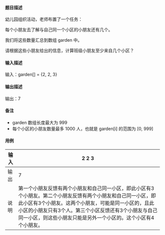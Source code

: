#### 题目描述

幼儿园组织活动，老师布置了一个任务：

每个小朋友去了解与自己同一个小区的小朋友还有几个。

我们将这些数量汇总到数组 garden 中。

请根据这些小朋友给出的信息，计算班级小朋友至少来自几个小区？

#### 输入描述

输入：garden[] = {2, 2, 3}

#### 输出描述

输出：7

#### 备注

* garden 数组长度最大为 999
* 每个小区的小朋友数量最多 1000 人，也就是 garden[i] 的范围为 [0, 999]

#### 用例


| 输入 | 2 2 3                                                                                                                                                                                                                                                                                           |
| ------ | ------------------------------------------------------------------------------------------------------------------------------------------------------------------------------------------------------------------------------------------------------------------------------------------------- |
| 输出 | 7                                                                                                                                                                                                                                                                                               |
| 说明 | 第一个小朋友反馈有两个小朋友和自己同一小区，即此小区有3个小朋友。第二个小朋友反馈有两个小朋友和自己同一小区，即此小区有3个小朋友。这两个小朋友，可能是同一小区的，且此小区的小朋友只有3个人。第三个小区反馈还有3个小朋友与自己同一小区，则这些小朋友只能是另外一个小区的。这个小区有4个小朋友。 |
